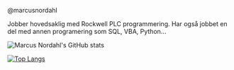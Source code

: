 @marcusnordahl

Jobber hovedsaklig med Rockwell PLC programmering.
Har også jobbet en del med annen programering som SQL, VBA, Python...

![Marcus Nordahl's GitHub stats](https://github-readme-stats.vercel.app/api?username=marcusnordahl&show_icons=true&theme=transparent)

[![Top Langs](https://github-readme-stats.vercel.app/api/top-langs/?username=marcusnordahl&layout=compact)](https://github.com/anuraghazra/github-readme-stats)
